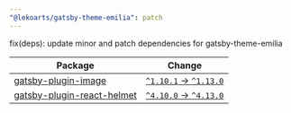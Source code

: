 ```yaml
---
"@lekoarts/gatsby-theme-emilia": patch
---
```


fix(deps): update minor and patch dependencies for gatsby-theme-emilia

| Package | Change |
|---|---|
| [gatsby-plugin-image](https://togithub.com/gatsbyjs/gatsby) | [`^1.10.1` -> `^1.13.0`](https://renovatebot.com/diffs/npm/gatsby-plugin-image/1.10.1/1.13.0) |
| [gatsby-plugin-react-helmet](https://togithub.com/gatsbyjs/gatsby) | [`^4.10.0` -> `^4.13.0`](https://renovatebot.com/diffs/npm/gatsby-plugin-react-helmet/4.13.0/4.13.0) |

